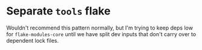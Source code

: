
# Separate `tools` flake

Wouldn't recommend this pattern normally, but I'm trying to keep
deps low for `flake-modules-core` until we have split dev inputs
that don't carry over to dependent lock files.
